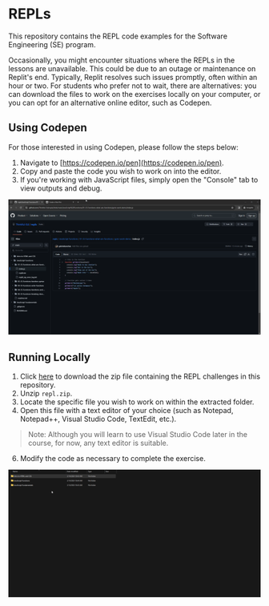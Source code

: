 # REPLs

This repository contains the REPL code examples for the Software Engineering (SE) program.

Occasionally, you might encounter situations where the REPLs in the lessons are unavailable. This could be due to an outage or maintenance on Replit's end. Typically, Replit resolves such issues promptly, often within an hour or two. For students who prefer not to wait, there are alternatives: you can download the files to work on the exercises locally on your computer, or you can opt for an alternative online editor, such as Codepen.

## Using Codepen

For those interested in using Codepen, please follow the steps below:

1. Navigate to [https://codepen.io/pen](https://codepen.io/pen).
2. Copy and paste the code you wish to work on into the editor.
3. If you're working with JavaScript files, simply open the "Console" tab to view outputs and debug.

![Codepen](codepen.gif)

## Running Locally

1. Click [here](https://chegg.sharepoint.com/:u:/s/ImmersionWorkshopDecks/EUdTBfxF4cxCuDODFvuNDOYBElYcFIJPkaPYNRud-wWN1A?e=zSlEMz) to download the zip file containing the REPL challenges in this repository.
2. Unzip `repl.zip`.
3. Locate the specific file you wish to work on within the extracted folder.
4. Open this file with a text editor of your choice (such as Notepad, Notepad++, Visual Studio Code, TextEdit, etc.).
> Note: Although you will learn to use Visual Studio Code later in the course, for now, any text editor is suitable.
6. Modify the code as necessary to complete the exercise.

![Run Locally](runlocally.gif)


